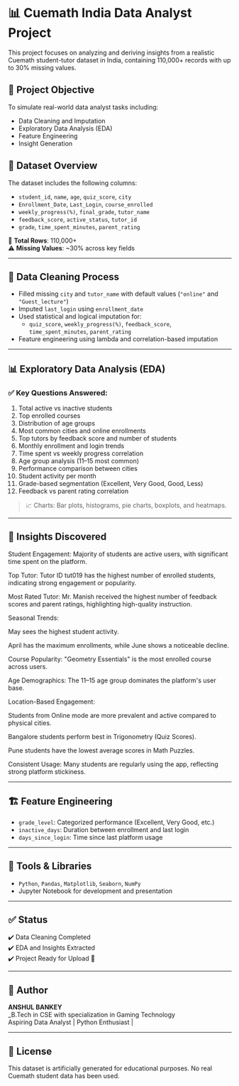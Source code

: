 # 📊 Cuemath India Data Analyst Project

This project focuses on analyzing and deriving insights from a realistic Cuemath student-tutor dataset in India, containing 110,000+ records with up to 30% missing values.

## 🔧 Project Objective

To simulate real-world data analyst tasks including:
- Data Cleaning and Imputation
- Exploratory Data Analysis (EDA)
- Feature Engineering
- Insight Generation

## 📁 Dataset Overview

The dataset includes the following columns:

- `student_id`, `name`, `age`, `quiz_score`, `city`
- `Enrollment_Date`, `Last_Login`, `course_enrolled`
- `weekly_progress(%)`, `final_grade`, `tutor_name`
- `feedback_score`, `active_status`, `tutor_id`
- `grade`, `time_spent_minutes`, `parent_rating`

🧩 **Total Rows**: 110,000+  
⚠️ **Missing Values**: ~30% across key fields

---

## 🧹 Data Cleaning Process

- Filled missing `city` and `tutor_name` with default values (`"online"` and `"Guest_lecture"`)
- Imputed `last_login` using `enrollment_date`
- Used statistical and logical imputation for:
  - `quiz_score`, `weekly_progress(%)`, `feedback_score`, `time_spent_minutes`, `parent_rating`
- Feature engineering using lambda and correlation-based imputation

---

## 📊 Exploratory Data Analysis (EDA)

### ✅ Key Questions Answered:

1. Total active vs inactive students
2. Top enrolled courses
3. Distribution of age groups
4. Most common cities and online enrollments
5. Top tutors by feedback score and number of students
6. Monthly enrollment and login trends
7. Time spent vs weekly progress correlation
8. Age group analysis (11–15 most common)
9. Performance comparison between cities
10. Student activity per month
11. Grade-based segmentation (Excellent, Very Good, Good, Less)
12. Feedback vs parent rating correlation

> 📈 Charts: Bar plots, histograms, pie charts, boxplots, and heatmaps.

---

## 🧠 Insights Discovered

Student Engagement: Majority of students are active users, with significant time spent on the platform.

Top Tutor: Tutor ID tut019 has the highest number of enrolled students, indicating strong engagement or popularity.

Most Rated Tutor: Mr. Manish received the highest number of feedback scores and parent ratings, highlighting high-quality instruction.

Seasonal Trends:

May sees the highest student activity.

April has the maximum enrollments, while June shows a noticeable decline.

Course Popularity: "Geometry Essentials" is the most enrolled course across users.

Age Demographics: The 11–15 age group dominates the platform's user base.

Location-Based Engagement:

Students from Online mode are more prevalent and active compared to physical cities.

Bangalore students perform best in Trigonometry (Quiz Scores).

Pune students have the lowest average scores in Math Puzzles.

Consistent Usage: Many students are regularly using the app, reflecting strong platform stickiness.

---

## 🏗️ Feature Engineering

- `grade_level`: Categorized performance (Excellent, Very Good, etc.)
- `inactive_days`: Duration between enrollment and last login
- `days_since_login`: Time since last platform usage

---

## 🧰 Tools & Libraries

- `Python`, `Pandas`, `Matplotlib`, `Seaborn`, `NumPy`
- Jupyter Notebook for development and presentation

---

## ✅ Status

✔️ Data Cleaning Completed  
✔️ EDA and Insights Extracted  
✔️ Project Ready for Upload 🚀

---

## 📌 Author

**ANSHUL BANKEY**  
_B.Tech in CSE with specialization in Gaming Technology  
Aspiring Data Analyst | Python Enthusiast | 


---

## 📂 License

This dataset is artificially generated for educational purposes. No real Cuemath student data has been used.
